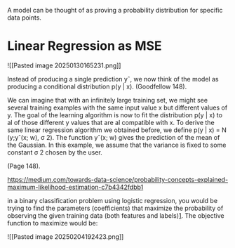 A model can be thought of as proving a probability distribution for specific data points.

# Linear Regression as MSE
![[Pasted image 20250130165231.png]]

Instead of producing a single prediction yˆ, we now think of the model as producing a conditional distribution p(y | x). (Goodfellow 148). 

We can imagine that with an infinitely large training set, we might see several training examples with the same input value x but different values of y. The goal of the learning algorithm is now to fit the distribution p(y | x) to al of those different y values that are al compatible with x. To derive the same linear regression algorithm we obtained before, we define p(y | x) = N (y;yˆ(x; w), σ 2). The function yˆ(x; w) gives the prediction of the mean of the Gaussian. In this example, we assume that the variance is fixed to some constant σ 2 chosen by the user.

(Page 148). 

https://medium.com/towards-data-science/probability-concepts-explained-maximum-likelihood-estimation-c7b4342fdbb1

in a binary classification problem using logistic regression, you would be trying to find the parameters (coefficients) that maximize the probability of observing the given training data (both features and labels)[1](https://learningdaily.dev/understanding-maximum-likelihood-estimation-in-machine-learning-22b915c3e05a?gi=16bca75b1b33). The objective function to maximize would be:

![[Pasted image 20250204192423.png]]
